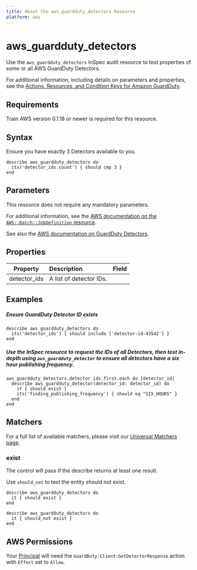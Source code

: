 ```yaml
---
title: About the aws_guardduty_detectors Resource
platform: aws
---
```




# aws\_guardduty\_detectors

Use the `aws_guardduty_detectors` InSpec audit resource to test properties of some or all AWS GuardDuty Detectors.

For additional information, including details on parameters and properties, see the [Actions, Resources, and Condition Keys for Amazon GuardDuty](https://docs.aws.amazon.com/guardduty/latest/APIReference/API_GetDetector.html).

## Requirements

Train AWS version 0.1.18 or newer is required for this resource.

## Syntax

 Ensure you have exactly 3 Detectors available to you.

    describe aws_guardduty_detectors do
      its('detector_ids.count') { should cmp 3 }
    end

## Parameters

This resource does not require any mandatory parameters.

For additional information, see the [AWS documentation on the `AWS::Batch::JobDefinition` resource](https://docs.aws.amazon.com/AWSCloudFormation/latest/UserGuide/aws-resource-batch-jobdefinition.html).


See also the [AWS documentation on GuardDuty Detectors](https://docs.aws.amazon.com/guardduty/latest/ug/what-is-guardduty.html).

## Properties

| Property | Description | Field |
| :---: | :--- | :---: |
|detector_ids             | A list of detector IDs. |

## Examples

##### Ensure GuardDuty Detector ID exists

    describe aws_guardduty_detectors do
      its('detector_ids') { should include ['detector-id-43542'] }
    end

##### Use the InSpec resource to request the IDs of all Detectors, then test in-depth using `aws_guardduty_detector` to ensure all detectors have a six hour publishing frequency.

    aws_guardduty_detectors.detector_ids.first.each do |detector_id|
      describe aws_guardduty_detector(detector_id: detector_id) do
        it { should exist }
        its('finding_publishing_frequency') { should eq "SIX_HOURS" }
      end
    end

## Matchers

For a full list of available matchers, please visit our [Universal Matchers page](https://www.inspec.io/docs/reference/matchers/).

### exist

The control will pass if the describe returns at least one result.

Use `should_not` to test the entity should not exist.

    describe aws_guardduty_detectors do
      it { should exist }
    end

    describe aws_guardduty_detectors do
      it { should_not exist }
    end

## AWS Permissions

Your [Principal](https://docs.aws.amazon.com/IAM/latest/UserGuide/intro-structure.html#intro-structure-principal) will need the `GuardDuty:Client:GetDetectorResponse` action with `Effect` set to `Allow`.
